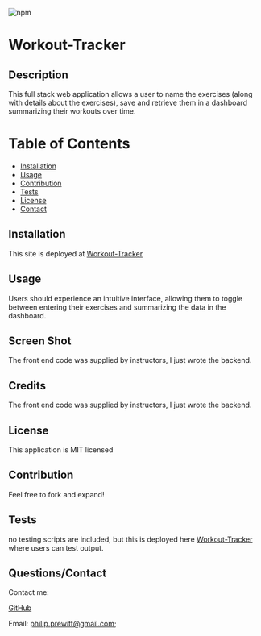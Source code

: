 

  ![npm](https://img.shields.io/static/v1?label=license&message=MIT&color=blue)
  
 
 # Workout-Tracker  
  
 
 ## Description 
 This full stack web application allows a user to name the exercises (along with details about the exercises), save and retrieve them in a dashboard summarizing their workouts over time. 
  
 
 # Table of Contents 
- [Installation](#installation) 
- 
  [Usage](#usage) 
- [Contribution](#contribution) 
- 
  [Tests](#tests) 
- [License](#license) 
- [Contact](#contact) 
 
  
  
 
## Installation 
 This site is deployed at [Workout-Tracker](https://gentle-tor-74063.herokuapp.com/) 
  
 
## Usage 
 Users should experience an intuitive interface, allowing them to toggle between entering their exercises and summarizing the data in the dashboard.
  
 
## Screen Shot 
 The front end code was supplied by instructors, I just wrote the backend.
 
 
## Credits 
 The front end code was supplied by instructors, I just wrote the backend.
  
 
## License 
 This application is MIT licensed
  
 
## Contribution 
 Feel free to fork and expand! 
  
 
## Tests 
 no testing scripts are included, but this is deployed here [Workout-Tracker](https://gentle-tor-74063.herokuapp.com/) where users can test output. 
  
 
## Questions/Contact 
 Contact me: 
  
 
 [GitHub](https://github.com/pprewitt) 
 
 Email: [philip.prewitt@gmail.com](mailto:philip.prewitt@gmail.com); 
